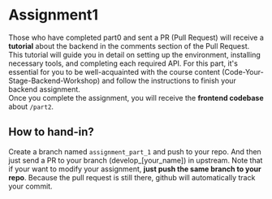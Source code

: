 # Assignment1
Those who have completed part0 and sent a PR (Pull Request) will receive a **tutorial** about the backend in the comments section of the Pull Request. This tutorial will guide you in detail on setting up the environment, installing necessary tools, and completing each required API. For this part, it's essential for you to be well-acquainted with the course content (Code-Your-Stage-Backend-Workshop) and follow the instructions to finish your backend assignment.  
Once you complete the assignment, you will receive the **frontend codebase** about `/part2`.

## How to hand-in?
Create a branch named `assignment_part_1` and push to your repo. And then just send a PR to your branch (develop_[your_name]) in upstream. Note that if your want to modify your assignment, **just push the same branch to your repo**. Because the pull request is still there, github will automatically track your commit.
